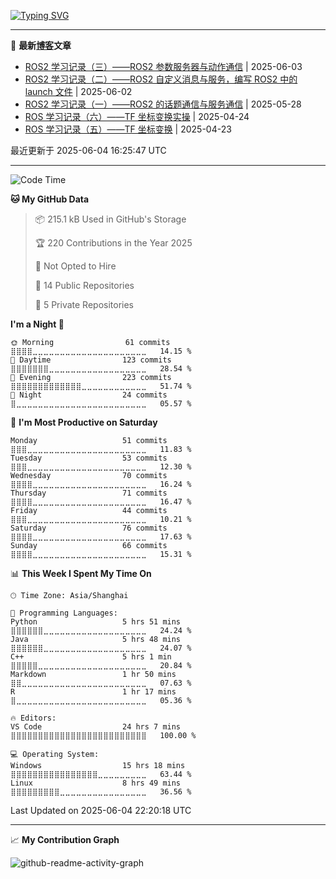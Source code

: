 <a href="https://jackgdn.github.io"><img src="https://readme-typing-svg.demolab.com?font=Jersey+10&size=33&pause=1000&color=0077B8&vCenter=true&width=429&height=46&lines=HaRDer+BetTEr+fAster+stronger" alt="Typing SVG" /></a>

---

<!-- BLOG-POSTS:START -->
📝 **最新[博客](https://jackgdn.github.io)文章**

- [ROS2 学习记录（三）——ROS2 参数服务器与动作通信](https://jackgdn.github.io/post/bundle-ros/ros2-param+action/) | 2025-06-03
- [ROS2 学习记录（二）——ROS2 自定义消息与服务，编写 ROS2 中的 launch 文件](https://jackgdn.github.io/post/bundle-ros/ros2-custom-interfaces/) | 2025-06-02
- [ROS2 学习记录（一）——ROS2 的话题通信与服务通信](https://jackgdn.github.io/post/bundle-ros/ros2-comm/) | 2025-05-28
- [ROS 学习记录（六）——TF 坐标变换实操](https://jackgdn.github.io/post/bundle-ros/ros-tf-prac/) | 2025-04-24
- [ROS 学习记录（五）——TF 坐标变换](https://jackgdn.github.io/post/bundle-ros/ros-tf/) | 2025-04-23


 最近更新于 2025-06-04 16:25:47 UTC
<!-- BLOG-POSTS:END -->

---

<!--START_SECTION:waka-->
![Code Time](http://img.shields.io/badge/Code%20Time-391%20hrs%2045%20mins-blue)

**🐱 My GitHub Data** 

> 📦 215.1 kB Used in GitHub's Storage 
 > 
> 🏆 220 Contributions in the Year 2025
 > 
> 🚫 Not Opted to Hire
 > 
> 📜 14 Public Repositories 
 > 
> 🔑 5 Private Repositories 
 > 
**I'm a Night 🦉** 

```text
🌞 Morning                61 commits          ⣿⣿⣿⣿⣀⣀⣀⣀⣀⣀⣀⣀⣀⣀⣀⣀⣀⣀⣀⣀⣀⣀⣀⣀⣀   14.15 % 
🌆 Daytime                123 commits         ⣿⣿⣿⣿⣿⣿⣿⣀⣀⣀⣀⣀⣀⣀⣀⣀⣀⣀⣀⣀⣀⣀⣀⣀⣀   28.54 % 
🌃 Evening                223 commits         ⣿⣿⣿⣿⣿⣿⣿⣿⣿⣿⣿⣿⣿⣀⣀⣀⣀⣀⣀⣀⣀⣀⣀⣀⣀   51.74 % 
🌙 Night                  24 commits          ⣿⣀⣀⣀⣀⣀⣀⣀⣀⣀⣀⣀⣀⣀⣀⣀⣀⣀⣀⣀⣀⣀⣀⣀⣀   05.57 % 
```
📅 **I'm Most Productive on Saturday** 

```text
Monday                   51 commits          ⣿⣿⣿⣀⣀⣀⣀⣀⣀⣀⣀⣀⣀⣀⣀⣀⣀⣀⣀⣀⣀⣀⣀⣀⣀   11.83 % 
Tuesday                  53 commits          ⣿⣿⣿⣀⣀⣀⣀⣀⣀⣀⣀⣀⣀⣀⣀⣀⣀⣀⣀⣀⣀⣀⣀⣀⣀   12.30 % 
Wednesday                70 commits          ⣿⣿⣿⣿⣀⣀⣀⣀⣀⣀⣀⣀⣀⣀⣀⣀⣀⣀⣀⣀⣀⣀⣀⣀⣀   16.24 % 
Thursday                 71 commits          ⣿⣿⣿⣿⣀⣀⣀⣀⣀⣀⣀⣀⣀⣀⣀⣀⣀⣀⣀⣀⣀⣀⣀⣀⣀   16.47 % 
Friday                   44 commits          ⣿⣿⣿⣀⣀⣀⣀⣀⣀⣀⣀⣀⣀⣀⣀⣀⣀⣀⣀⣀⣀⣀⣀⣀⣀   10.21 % 
Saturday                 76 commits          ⣿⣿⣿⣿⣀⣀⣀⣀⣀⣀⣀⣀⣀⣀⣀⣀⣀⣀⣀⣀⣀⣀⣀⣀⣀   17.63 % 
Sunday                   66 commits          ⣿⣿⣿⣿⣀⣀⣀⣀⣀⣀⣀⣀⣀⣀⣀⣀⣀⣀⣀⣀⣀⣀⣀⣀⣀   15.31 % 
```


📊 **This Week I Spent My Time On** 

```text
🕑︎ Time Zone: Asia/Shanghai

💬 Programming Languages: 
Python                   5 hrs 51 mins       ⣿⣿⣿⣿⣿⣿⣀⣀⣀⣀⣀⣀⣀⣀⣀⣀⣀⣀⣀⣀⣀⣀⣀⣀⣀   24.24 % 
Java                     5 hrs 48 mins       ⣿⣿⣿⣿⣿⣿⣀⣀⣀⣀⣀⣀⣀⣀⣀⣀⣀⣀⣀⣀⣀⣀⣀⣀⣀   24.07 % 
C++                      5 hrs 1 min         ⣿⣿⣿⣿⣿⣀⣀⣀⣀⣀⣀⣀⣀⣀⣀⣀⣀⣀⣀⣀⣀⣀⣀⣀⣀   20.84 % 
Markdown                 1 hr 50 mins        ⣿⣿⣀⣀⣀⣀⣀⣀⣀⣀⣀⣀⣀⣀⣀⣀⣀⣀⣀⣀⣀⣀⣀⣀⣀   07.63 % 
R                        1 hr 17 mins        ⣿⣀⣀⣀⣀⣀⣀⣀⣀⣀⣀⣀⣀⣀⣀⣀⣀⣀⣀⣀⣀⣀⣀⣀⣀   05.36 % 

🔥 Editors: 
VS Code                  24 hrs 7 mins       ⣿⣿⣿⣿⣿⣿⣿⣿⣿⣿⣿⣿⣿⣿⣿⣿⣿⣿⣿⣿⣿⣿⣿⣿⣿   100.00 % 

💻 Operating System: 
Windows                  15 hrs 18 mins      ⣿⣿⣿⣿⣿⣿⣿⣿⣿⣿⣿⣿⣿⣿⣿⣿⣀⣀⣀⣀⣀⣀⣀⣀⣀   63.44 % 
Linux                    8 hrs 49 mins       ⣿⣿⣿⣿⣿⣿⣿⣿⣿⣀⣀⣀⣀⣀⣀⣀⣀⣀⣀⣀⣀⣀⣀⣀⣀   36.56 % 
```


 Last Updated on 2025-06-04 22:20:18 UTC
<!--END_SECTION:waka-->

---

📈 **My Contribution Graph**

![github-readme-activity-graph](https://github-readme-activity-graph.vercel.app/graph?username=jackgdn&bg_color=002538&color=ffffff&line=ffffff&point=0077b8&area=true&area_color=0077b8&hide_border=true&days=31)

